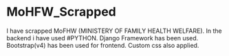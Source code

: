 # MoHFW_Scrapped
I have scrapped MoFHW (MINISTERY OF FAMILY HEALTH WELFARE).
In the backend i have used #PYTHON.
Django Framework has been used.
Bootstrap(v4) has been used for frontend.
Custom css also applied.
